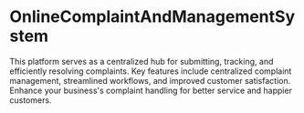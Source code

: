 # OnlineComplaintAndManagementSystem
This platform serves as a centralized hub for submitting, tracking, and efficiently resolving complaints. Key features include centralized complaint management, streamlined workflows, and improved customer satisfaction. Enhance your business's complaint handling for better service and happier customers.
